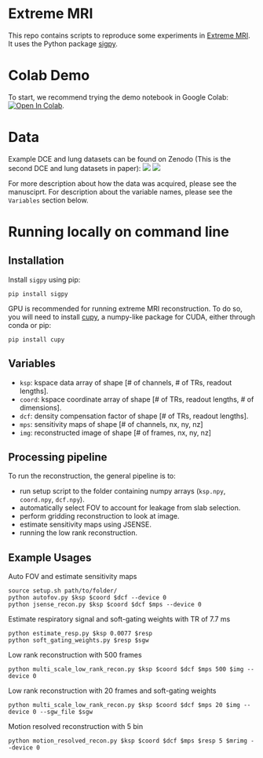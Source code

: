 # Extreme MRI

This repo contains scripts to reproduce some experiments in [Extreme MRI](https://arxiv.org/abs/1909.13482). It uses the Python package [sigpy](https://github.com/mikgroup/sigpy).

# Colab Demo

To start, we recommend trying the demo notebook in Google Colab: [![Open In Colab](https://colab.research.google.com/assets/colab-badge.svg)](https://colab.research.google.com/github/mikgroup/extreme_mri/blob/master/colab-demo.ipynb).

# Data

Example DCE and lung datasets can be found on Zenodo (This is the second DCE and lung datasets in paper):
[![](https://zenodo.org/badge/DOI/10.5281/zenodo.3647820.svg)](https://zenodo.org/record/3647820)
[![](https://zenodo.org/badge/DOI/10.5281/zenodo.3672170.svg)](https://zenodo.org/record/3672170)


For more description about how the data was acquired, please see the manusciprt.
For description about the variable names, please see the `Variables` section below.

# Running locally on command line

## Installation

Install `sigpy` using pip:

	pip install sigpy
	
GPU is recommended for running extreme MRI reconstruction. To do so, you will need to install [cupy](https://cupy.chainer.org), a numpy-like package for CUDA, either through conda or pip:

	pip install cupy
	

## Variables

- `ksp`: kspace data array of shape [# of channels, # of TRs, readout lengths].
- `coord`: kspace coordinate array of shape [# of TRs, readout lengths, # of dimensions].
- `dcf`: density compensation factor of shape [# of TRs, readout lengths].
- `mps`: sensitivity maps of shape [# of channels, nx, ny, nz]
- `img`: reconstructed image of shape [# of frames, nx, ny, nz]


## Processing pipeline

To run the reconstruction, the general pipeline is to:

- run setup script to the folder containing numpy arrays (`ksp.npy`, `coord.npy`, `dcf.npy`).
- automatically select FOV to account for leakage from slab selection.
- perform gridding reconstruction to look at image.
- estimate sensitivity maps using JSENSE.
- running the low rank reconstruction.


## Example Usages

Auto FOV and estimate sensitivity maps

	source setup.sh path/to/folder/
	python autofov.py $ksp $coord $dcf --device 0
	python jsense_recon.py $ksp $coord $dcf $mps --device 0
	
Estimate respiratory signal and soft-gating weights with TR of 7.7 ms

	python estimate_resp.py $ksp 0.0077 $resp
	python soft_gating_weights.py $resp $sgw
	
Low rank reconstruction with 500 frames

	python multi_scale_low_rank_recon.py $ksp $coord $dcf $mps 500 $img --device 0
	
Low rank reconstruction with 20 frames and soft-gating weights

	python multi_scale_low_rank_recon.py $ksp $coord $dcf $mps 20 $img --device 0 --sgw_file $sgw

Motion resolved reconstruction with 5 bin

	python motion_resolved_recon.py $ksp $coord $dcf $mps $resp 5 $mrimg --device 0
